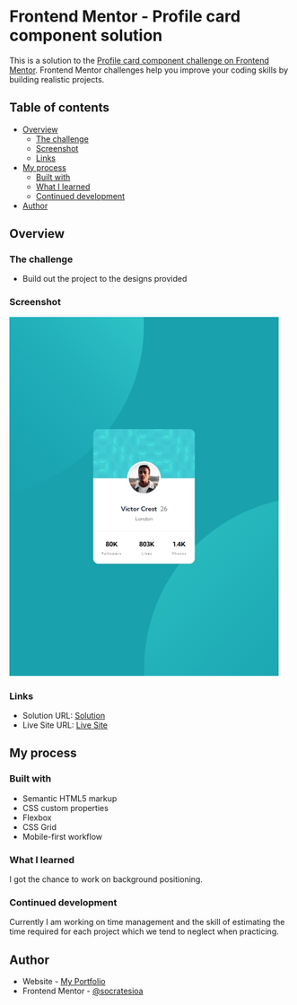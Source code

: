# Frontend Mentor - Profile card component solution

This is a solution to the [Profile card component challenge on Frontend Mentor](https://www.frontendmentor.io/challenges/profile-card-component-cfArpWshJ). Frontend Mentor challenges help you improve your coding skills by building realistic projects.

## Table of contents

- [Overview](#overview)
  - [The challenge](#the-challenge)
  - [Screenshot](#screenshot)
  - [Links](#links)
- [My process](#my-process)
  - [Built with](#built-with)
  - [What I learned](#what-i-learned)
  - [Continued development](#continued-development)
- [Author](#author)

## Overview

### The challenge

- Build out the project to the designs provided

### Screenshot

![](./images/screenshot.jpg)

### Links

- Solution URL: [Solution](https://github.com/socratesioa/profile-card-component)
- Live Site URL: [Live Site](https://socratesioa.github.io/profile-card-component)

## My process

### Built with

- Semantic HTML5 markup
- CSS custom properties
- Flexbox
- CSS Grid
- Mobile-first workflow

### What I learned

I got the chance to work on background positioning.

### Continued development

Currently I am working on time management and the skill of estimating the time required for each project which we tend to neglect when practicing.

## Author

- Website - [My Portfolio](https://portfolio.thisissocrates.com)
- Frontend Mentor - [@socratesioa](https://www.frontendmentor.io/profile/socratesioa)
